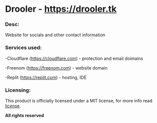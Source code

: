 # Drooler - https://drooler.tk


### Desc:

Website for socials and other contact information


### Services used:


-Cloudflare (https://cloudflare.com) - protection and email doimains

-Freenom (https://freenom.com) - website domain

-Replit (https://replit.com) - hosting, IDE


### Licensing:


This product is officially licensed under a MIT license, for more info read [license](https://github.com/bijenmanlol/drooler/blob/main/license).


**All rights reserved**
